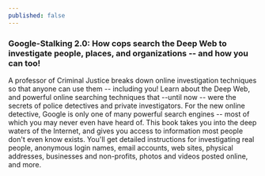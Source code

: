```yaml
---
published: false
---
```



### Google-Stalking 2.0: How cops search the Deep Web to investigate people, places, and organizations -- and how you can too!

A professor of Criminal Justice breaks down online investigation techniques so that anyone can use them -- including you! Learn about the Deep Web, and powerful online searching techniques that --until now -- were the secrets of police detectives and private investigators. For the new online detective, Google is only one of many powerful search engines -- most of which you may never even have heard of. This book takes you into the deep waters of the Internet, and gives you access to information most people don't even know exists. You'll get detailed instructions for investigating real people, anonymous login names, email accounts, web sites, physical addresses, businesses and non-profits, photos and videos posted online, and more.

